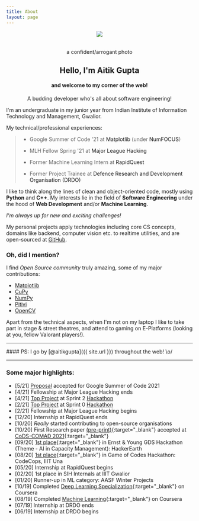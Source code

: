 ```yaml
---
title: About
layout: page
---
```


<div class="side-by-side" style="margin-top: 5px; margin-bottom: 5px;">
    <div class="toleft" style="vertical-align: middle; text-align: center;">
        <img src="{{ site.picture-big }}">
        <figcaption style="margin-top: 2rem;">a confident/arrogant photo</figcaption>
    </div>
    <div class="toright" style="vertical-align: middle; text-align: center;">
        <h2>Hello, I'm Aitik Gupta</h2>
        <h4>and welcome to my corner of the web!</h4>
    </div>
</div>
<p align="center">
A budding developer who's all about software engineering!
</p>
I'm an undergraduate in my junior year from Indian Institute of Information Technology and Management, Gwalior.

My technical/professional experiences:
> * Google Summer of Code '21 at <a style="text-decoration: none;" href="https://matplotlib.org/">Matplotlib</a> (under <a style="text-decoration: none;" href="https://numfocus.org/">NumFOCUS</a>)
>
> * MLH Fellow Spring '21 at <a style="text-decoration: none;" href="http://fellowship.mlh.io/">Major League Hacking</a>
> 
> * Former Machine Learning Intern at <a style="text-decoration: none;" href="https://www.rapidquest.in/">RapidQuest</a>
>
> * Former Project Trainee at <a style="text-decoration: none;" href="https://www.drdo.gov.in/home">Defence Research and Development Organisation (DRDO)</a>

I like to think along the lines of clean and object-oriented code, mostly using __Python__ and __C++__. My interests lie in the field of __Software Engineering__ under the hood of __Web Development__ and/or __Machine Learning__.

_I'm always up for new and exciting challenges!_

My personal projects apply technologies including core CS concepts, domains like backend, computer vision etc. to realtime utilities, and are open-sourced at [GitHub](https://github.com/aitikgupta).

### Oh, did I mention?
I find _Open Source community_ truly amazing, some of my major contributions:
* [Matplotlib](https://github.com/matplotlib/matplotlib/issues?q=author%3Aaitikgupta+)
* [CuPy](https://github.com/cupy/cupy/issues?q=author%3Aaitikgupta+)
* [NumPy](https://github.com/numpy/numpy/issues?q=author%3Aaitikgupta+)
* [Pitivi](https://gitlab.gnome.org/GNOME/pitivi/-/merge_requests?scope=all&utf8=%E2%9C%93&state=all&author_username=aitikgupta)
* [OpenCV](https://github.com/opencv/opencv/issues?q=author%3Aaitikgupta+)

Apart from the technical aspects, when I'm not on my laptop I like to take part in stage & street theatres, and attend to gaming on E-Platforms (looking at you, fellow Valorant players!).

<hr>
#### PS: I go by [@aitikgupta]({{ site.url }}) throughout the web! \o/
<hr>

### Some major highlights:
- [5/21] [Proposal](https://summerofcode.withgoogle.com/projects/#5941691627864064) accepted for Google Summer of Code 2021
- [4/21] Fellowship at Major League Hacking ends
- [4/21] [Top Project](https://devpost.com/software/sociomark) at Sprint 2 [Hackathon](https://fellowship-explorer-2-batch-2.devpost.com/project-gallery)
- [2/21] [Top Project](https://devpost.com/software/vscode-github-projects) at Sprint 0 [Hackathon](https://fellowship-explorer-0-batch-2.devpost.com/project-gallery)
- [2/21]  Fellowship at Major League Hacking begins
- [12/20] Internship at RapidQuest ends
- [10/20] _Really_ started contributing to open-source organisations
- [10/20] First Research paper [(pre-print)](https://arxiv.org/abs/2010.13714){:target="_blank"} accepted at [CoDS-COMAD 2021](https://dl.acm.org/doi/abs/10.1145/3430984.3430986){:target="_blank"}
- [09/20] [1st place](https://drive.google.com/file/d/1x2IicmDsQx5vfjvHHqpnC8wIQiM_1Cr6/view?usp=sharing){:target="_blank"} in Ernst & Young GDS Hackathon (Theme - AI in Capacity Management): HackerEarth
- [08/20] [1st place](https://drive.google.com/file/d/10KUeJ0CujXOYBWwN-egqckhmbMJIAjej/view?usp=sharing){:target="_blank"} in Game of Codes Hackathon: CodeCops, IIIT Una
- [05/20] Internship at RapidQuest begins
- [02/20] 1st place in SIH Internals at IIIT Gwalior
- [01/20] Runner-up in ML category: AASF Winter Projects
- [10/19] Completed [Deep Learning Specialization](https://coursera.org/share/f977131233dbfee7fa1e5b6ffbb2d2e1){:target="_blank"} on Coursera
- [08/19] Completed [Machine Learning](https://coursera.org/share/4ef104c5d7205072e21fd5496c464ea7){:target="_blank"} on Coursera
- [07/19] Internship at DRDO ends
- [06/19] Internship at DRDO begins
